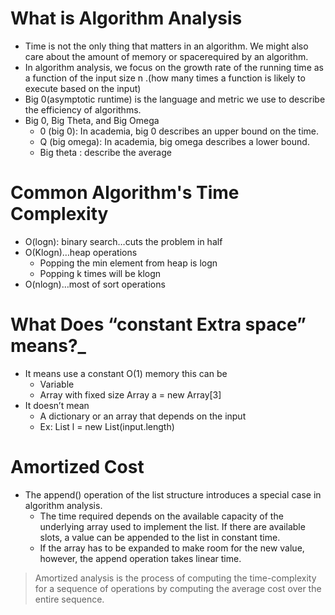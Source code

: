 # What is Algorithm Analysis

* Time is not the only thing that matters in an algorithm. We might also care about the amount of memory or spacerequired by an algorithm.
* In algorithm analysis, we focus on the growth rate of the running time as a function of the input size n .(how many times a function is likely to execute based on the input)
* Big 0(asymptotic runtime) is the language and metric we use to describe the efficiency of algorithms.
* Big 0, Big Theta, and Big Omega
	* 0 (big 0): In academia, big 0 describes an upper bound on the time.
	* Q (big omega): In academia, big omega describes a lower bound.
	* Big theta : describe the average

# Common Algorithm's Time Complexity

* O(logn): binary search…cuts the problem in half
* O(Klogn)…heap operations
	* Popping the min element from heap is logn
	* Popping k times will be klogn
* O(nlogn)…most of sort operations

# What Does “constant Extra space” means?_

  * It means use a constant O(1) memory this can be
	  * Variable
	  * Array with fixed size Array a = new Array[3]
  * It doesn’t mean
	  * A dictionary or an array that depends on the input
	  * Ex: List l = new List(input.length)

# Amortized Cost

- The append() operation of the list structure introduces a special case in algorithm analysis.
	- The time required depends on the available capacity of the underlying array used to implement the list. If there are available slots, a value can be appended to the list in constant time.
	- If the array has to be expanded to make room for the new value, however, the append operation takes linear time.

> Amortized analysis is the process of computing the time-complexity for a sequence of operations by computing the average cost over the entire sequence.

